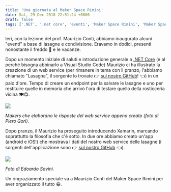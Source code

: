 ```yaml
---
title: 'Una giornata al Maker Space Rimini'
date: Sat, 29 Dec 2018 22:51:24 +0000
draft: false
tags: ['.NET', '.net core', 'eventi', 'Maker Space Rimini', 'Maker Space Rimini', 'xamarin', 'XAML']
---
```


Ieri, con la lezione del prof. Maurizio Conti, abbiamo inaugurato alcuni "eventi" a base di lasagne e condivisione. Eravamo in dodici, presenti nonostante il freddo 🥶 e le vacanze.

Dopo un momento iniziale di saluti e introduzione generale a [.NET Core](https://docs.microsoft.com/it-it/dotnet/core/) (e al perché bisogna abbinarlo a Visual Studio Code) Maurizio ci ha illustrato la creazione di un web service (per rimanere in tema con il pranzo, l'abbiamo chiamato "Lasagna", il sorgente lo trovate 👉 [sul nostro GitHub](https://github.com/fablabromagna-org/FLRLasagna/blob/master/FLRAzure/Controllers/ValuesController.cs)! 👈) in un paio d'ore. Tempo di creare un endpoint per la salvare le lasagne e uno per restituire quelle in memoria che arrivò l'ora di testare quello della rosticceria vicina 🍽😋.

[![](https://fablabromagna.org/wp-content/uploads/2018/12/photo_2018-12-29_21-30-17-1024x768.jpg)](https://fablabromagna.org/wp-content/uploads/2018/12/photo_2018-12-29_21-30-17.jpg)

_Makers che elaborano le risposte del web service appena creato (foto  di  Piero  Gori)._

Dopo pranzo, il Maurizio ha proseguito introducendo Xamarin, marcando soprattutto la filosofia che c'è sotto. In due ore abbiamo creato un'app (android e iOS!) che mostrava i dati del nostro web service delle lasagne (i sorgenti dell'applicazione sono 👉 [sul nostro GitHub](https://github.com/fablabromagna-org/FLRLasagna/tree/master/FLRLasagna/FLRLasagna) 👈).

![](https://fablabromagna.org/wp-content/uploads/2018/12/IMG_20181228_165212-1024x768.jpg)

_Foto  di  Edoardo  Savini._

Un ringraziamento speciale va a Maurizio Conti del Maker Space Rimini per aver organizzato il tutto 😀.